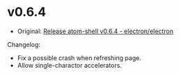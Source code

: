 # v0.6.4

* Original: [Release atom-shell v0.6.4 - electron/electron](https://github.com/electron/electron/releases/tag/v0.6.4)

Changelog:

* Fix a possible crash when refreshing page.
* Allow single-charactor accelerators.
